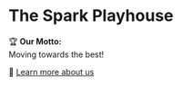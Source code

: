 # The Spark Playhouse

<!--
Welcome to The Spark Playhouse!  
We are a creative learning community dedicated to inspiring curiosity, creativity, and collaboration in young minds.

🌟 **Our Mission:**  
To spark a lifelong love of learning through play, exploration, and hands-on experiences.
-->

🏆 **Our Motto:**  
Moving towards the best!

🔗 [Learn more about us](https://thesparkplayhouse.info)
